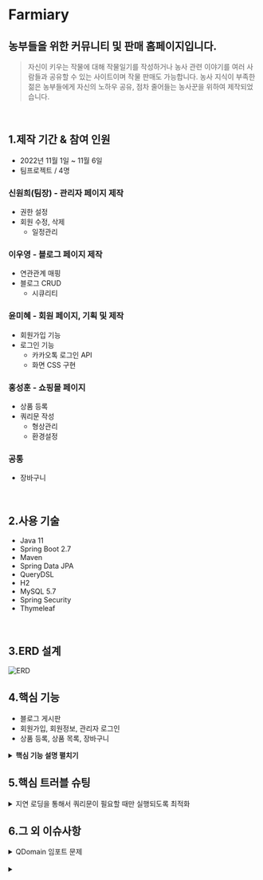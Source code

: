 

# Farmiary
## 농부들을 위한 커뮤니티 및 판매 홈페이지입니다.
>   자신이 키우는 작물에 대해 작물일기를 작성하거나
    농사 관련 이야기를 여러 사람들과 공유할 수 있는
    사이트이며 작물 판매도 가능합니다.
    농사 지식이 부족한 젊은 농부들에게 자신의 노하우 공유,
    점차 줄어들는 농사꾼을 위하여 제작되었습니다.

</br>

## 1.제작 기간 & 참여 인원
- 2022년 11월 1일 ~ 11월 6일
- 팀프로젝트 / 4명
### 신원희(팀장) - 관리자 페이지 제작
- 권한 설정
- 회원 수정, 삭제
  - 일정관리

### 이우영 - 블로그 페이지 제작
- 연관관계 매핑
- 블로그 CRUD
  - 시큐리티

### 윤미혜 - 회원 페이지, 기획 및 제작
- 회원가입 기능
- 로그인 기능
  - 카카오톡 로그인 API
  - 화면 CSS 구현 
### 홍성훈 - 쇼핑몰 페이지 
- 상품 등록
- 쿼리문 작성
  - 형상관리
  - 환경설정

### 공통
- 장바구니

</br>

## 2.사용 기술
- Java 11
- Spring Boot 2.7
- Maven
- Spring Data JPA
- QueryDSL
- H2
- MySQL 5.7
- Spring Security
- Thymeleaf

</br>

## 3.ERD 설계
![ERD](https://user-images.githubusercontent.com/64462106/200100548-79fbc8b2-6e86-40c3-8dcd-4962e9553b2e.png)




## 4.핵심 기능
* 블로그 게시판 
* 회원가입, 회원정보, 관리자 로그인
* 상품 등록, 상품 목록, 장바구니
<details>
<summary><b>핵심 기능 설명 펼치기</b></summary>
<div markdown="1">       

### 4.1 전체 흐름

### 4.2 사용자 요청
- **로그인 비밀번호 확인** :pushpin: [코드 확인](https://github.com/CommediaDev/Farmiary01/blob/3014439b069722719e2a5725d87f3a40d2c48e5b/src/main/java/com/shop/config/SecurityConfig.java)
  - 회원정보 수정 시 한번더 아이디와 비밀번호 확인
  - mathces()를 이용하여 boolean 형태로 리턴 받음

### 4.3 Controller
- **상품 등록 페이지** :pushpin: [코드 확인](https://github.com/CommediaDev/Farmiary01/blob/d12ab07e4b29710e05616557d2cb8207fb40133d/src/main/resources/templates/item/itemForm.html)
  - 데이터 무결성 보장
### 4.4 Service
- **상품 수정** :pushpin: [코드 확인](https://github.com/CommediaDev/Farmiary01/blob/ab3e659a50700fff6052b18aa2d8cf2abd3cfd15/src/main/java/com/shop/service/ItemService.java)

### 4.5 Repository
- **상품 관리** :pushpin: [코드 확인](https://github.com/CommediaDev/Farmiary01/blob/c2aca2c6e83178394bc5f36ba1ed91a15fb47ed1/src/main/java/com/shop/repository/ItemRepositoryCustomImpl.java)
  - Querydsl
    - 상품 등록일
    - 상품 판매 상태
    - 상품명 또는 상품 등록자 아이디
</div>
</details>

## 5.핵심 트러블 슈팅
<details>
<summary>지연 로딩을 통해서 쿼리문이 필요할 때만 실행되도록 최적화</summary>

- 성능 저하는 데이터를 저장하거나 수정할 때 일어나기보다는, 데이터를 조회 할 때 일어남

![엔티티 지연 로딩](지연로딩.png)
<div markdown="1"> 
</div>
</details>

## 6.그 외 이슈사항
<details>
<summary>QDomain 임포트 문제</summary>
src/main/generated 라는 폴덩 아래에 존재하는 Q domain들의 위치를 못찾는 현상이 발생

- File > Project Structure > Modules에 들어가서 main 아래의 generated 폴더에 마우스 우측클릭을하고 Sources 를 체크
- maven의 경우 추가한 dependency의 version을 명시하지 않은 채로 reload를 진행한 뒤 compile을 진행하면 해결
- maven - Lifecycle - clean(오른쪽 마우스-Run Build) - 다시 compile 더블 클릭
<div markdown="1"> 
</div>
</details>
<br>
<details>
<summary></summary>

<div markdown="1"> 
</div>
</details>

